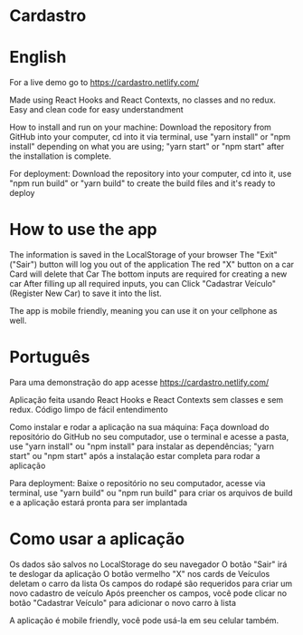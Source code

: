 # Cardastro

# English

For a live demo go to https://cardastro.netlify.com/

Made using React Hooks and React Contexts, no classes and no redux. Easy and clean code for easy understandment

How to install and run on your machine: Download the repository from GitHub into your computer, cd into it via terminal, use "yarn install" or "npm install" depending on what you are using; "yarn start" or "npm start" after the installation is complete.

For deployment: Download the repository into your computer, cd into it, use "npm run build" or "yarn build" to create the build files and it's ready to deploy


# How to use the app

The information is saved in the LocalStorage of your browser
The "Exit" ("Sair") button will log you out of the application 
The red "X" button on a car Card will delete that Car
The bottom inputs are required for creating a new car
After filling up all required inputs, you can Click "Cadastrar Veículo" (Register New Car) to save it into the list.

The app is mobile friendly, meaning you can use it on your cellphone as well.

# Português

Para uma demonstração do app acesse https://cardastro.netlify.com/

Aplicação feita usando React Hooks e React Contexts sem classes e sem redux. Código limpo de fácil entendimento

Como instalar e rodar a aplicação na sua máquina: Faça download do repositório do GitHub no seu computador, use o terminal e acesse a pasta, use "yarn install" ou "npm install" para instalar as dependências; "yarn start" ou "npm start" após a instalação estar completa para rodar a aplicação

Para deployment: Baixe o repositório no seu computador, acesse via terminal, use "yarn build" ou "npm run build" para criar os arquivos de build e a aplicação estará pronta para ser implantada

# Como usar a aplicação

Os dados são salvos no LocalStorage do seu navegador
O botão "Sair" irá te deslogar da aplicação
O botão vermelho "X" nos cards de Veículos deletam o carro da lista
Os campos do rodapé são requeridos para criar um novo cadastro de veículo
Após preencher os campos, você pode clicar no botão "Cadastrar Veículo" para adicionar o novo carro à lista

A aplicação é mobile friendly, você pode usá-la em seu celular também.